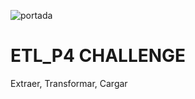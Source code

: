 ![portada](hhttps://github.com/monicaclaros/ETL_P4/blob/main/images/spain.jpeg)

# ETL_P4 CHALLENGE
Extraer, Transformar, Cargar
